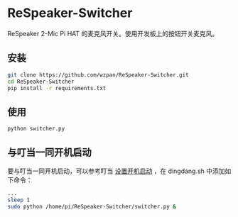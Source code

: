 # ReSpeaker-Switcher

ReSpeaker 2-Mic Pi HAT 的麦克风开关。使用开发板上的按钮开关麦克风。

## 安装

``` sh
git clone https://github.com/wzpan/ReSpeaker-Switcher.git
cd ReSpeaker-Switcher
pip install -r requirements.txt
```

## 使用

``` sh
python switcher.py
```

## 与叮当一同开机启动

要与叮当一同开机启动，可以参考叮当 [设置开机启动](https://github.com/wzpan/dingdang-robot/wiki/configuration#设置开机启动) ，在 dingdang.sh 中添加如下命令：

``` sh
...
sleep 1
sudo python /home/pi/ReSpeaker-Switcher/switcher.py &
``` 

